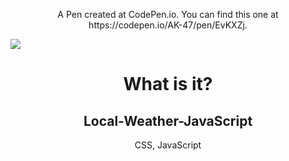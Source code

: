 <p align="center">A Pen created at CodePen.io. You can find this one at https://codepen.io/AK-47/pen/EvKXZj.</p>

<img src="https://github.com/YKalashnikov/local-weather-javascript/blob/gh-pages/weather%20app%20image.png"/>
<h1 align="center">What is it?</h1>
<h2 align="center">Local-Weather-JavaScript</h2>
<p align="center">CSS, JavaScript</p> 


 
